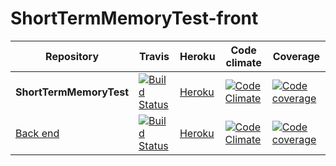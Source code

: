ShortTermMemoryTest-front
=========================

| Repository | Travis  | Heroku | Code climate | Coverage |
| ------------------- | ------------- | ------------- | ------------- |------------- |
| **ShortTermMemoryTest** | [![Build Status](https://travis-ci.org/TTL-tests/ShortTermMemoryTest-front.png?branch=master)](https://travis-ci.org/TTL-tests/ShortTermMemoryTest-front)  | [Heroku](http://enigmatic-retreat-3175.herokuapp.com/)  | [![Code Climate](https://codeclimate.com/github/TTL-tests/ShortTermMemoryTest-front.png)](https://codeclimate.com/github/TTL-tests/ShortTermMemoryTest-front) | [![Code coverage](https://codeclimate.com/github/TTL-tests/ShortTermMemoryTest-front/coverage.png)](https://codeclimate.com/github/TTL-tests/ShortTermMemoryTest-front) |
| [Back end](https://github.com/TTL-tests/ShortTermMemoryTest) | [![Build Status](https://travis-ci.org/TTL-tests/ShortTermMemoryTest.png?branch=master)](https://travis-ci.org/TTL-tests/ShortTermMemoryTest) | [Heroku](http://shorttermmemorytest.herokuapp.com/)  |  [![Code Climate](https://codeclimate.com/github/TTL-tests/ShortTermMemoryTest.png)](https://codeclimate.com/github/TTL-tests/ShortTermMemoryTest) | [![Code coverage](https://codeclimate.com/github/TTL-tests/ShortTermMemoryTest/coverage.png)](https://codeclimate.com/github/TTL-tests/ShortTermMemoryTest) |


